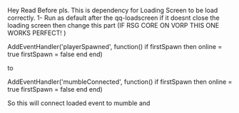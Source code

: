 Hey Read Before pls.
This is dependency for Loading Screen to be load correctly.
1- Run as default after the qq-loadscreen
if it doesnt close the loading screen then change this part (IF RSG CORE ON VORP THIS ONE WORKS PERFECT! )

AddEventHandler('playerSpawned', function()
    if firstSpawn then
        online = true
        firstSpawn = false
    end
end) 

to

AddEventHandler('mumbleConnected', function()
    if firstSpawn then
        online = true
        firstSpawn = false
    end
end)

So this will connect loaded event to mumble and 
